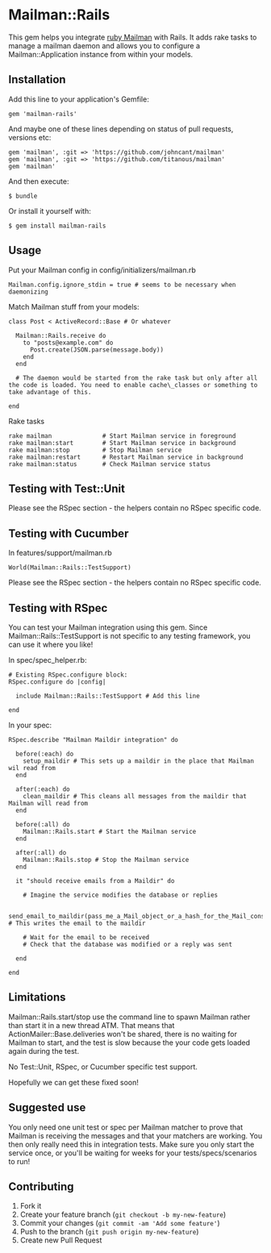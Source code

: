 # Mailman::Rails

This gem helps you integrate <a href="https://github.com/titanous/mailman">ruby Mailman</a> with Rails. It adds rake tasks to manage a mailman daemon and allows you to configure a Mailman::Application instance from within your models.

## Installation

Add this line to your application's Gemfile:

    gem 'mailman-rails'

And maybe one of these lines depending on status of pull requests, versions etc:

    gem 'mailman', :git => 'https://github.com/johncant/mailman'
    gem 'mailman', :git => 'https://github.com/titanous/mailman'
    gem 'mailman'

And then execute:

    $ bundle

Or install it yourself with:

    $ gem install mailman-rails

## Usage

Put your Mailman config in config/initializers/mailman.rb

````
Mailman.config.ignore_stdin = true # seems to be necessary when daemonizing
````

Match Mailman stuff from your models:
```
class Post < ActiveRecord::Base # Or whatever

  Mailman::Rails.receive do
    to "posts@example.com" do
      Post.create(JSON.parse(message.body))
    end
  end

  # The daemon would be started from the rake task but only after all the code is loaded. You need to enable cache\_classes or something to take advantage of this.

end
```

Rake tasks
```
rake mailman              # Start Mailman service in foreground
rake mailman:start        # Start Mailman service in background
rake mailman:stop         # Stop Mailman service
rake mailman:restart      # Restart Mailman service in background
rake mailman:status       # Check Mailman service status
```

## Testing with Test::Unit

Please see the RSpec section - the helpers contain no RSpec specific code.

## Testing with Cucumber

In features/support/mailman.rb
```
World(Mailman::Rails::TestSupport)
```

Please see the RSpec section - the helpers contain no RSpec specific code.

## Testing with RSpec

You can test your Mailman integration using this gem. Since Mailman::Rails::TestSupport is not specific to any testing framework, you can use it where you like!

In spec/spec\_helper.rb:
```
# Existing RSpec.configure block:
RSpec.configure do |config|

  include Mailman::Rails::TestSupport # Add this line

end
```

In your spec:
```
RSpec.describe "Mailman Maildir integration" do

  before(:each) do
    setup_maildir # This sets up a maildir in the place that Mailman wil read from
  end

  after(:each) do
    clean_maildir # This cleans all messages from the maildir that Mailman will read from
  end

  before(:all) do
    Mailman::Rails.start # Start the Mailman service
  end

  after(:all) do
    Mailman::Rails.stop # Stop the Mailman service
  end

  it "should receive emails from a Maildir" do

    # Imagine the service modifies the database or replies

    send_email_to_maildir(pass_me_a_Mail_object_or_a_hash_for_the_Mail_constructor) # This writes the email to the maildir

    # Wait for the email to be received
    # Check that the database was modified or a reply was sent

  end

end
```

## Limitations

Mailman::Rails.start/stop use the command line to spawn Mailman rather than start it in a new thread ATM. That means that ActionMailer::Base.deliveries won't be shared, there is no waiting for Mailman to start, and the test is slow because the your code gets loaded again during the test.

No Test::Unit, RSpec, or Cucumber specific test support.

Hopefully we can get these fixed soon!

## Suggested use

You only need one unit test or spec per Mailman matcher to prove that Mailman is receiving the messages and that your matchers are working. You then only really need this in integration tests. Make sure you only start the service once, or you'll be waiting for weeks for your tests/specs/scenarios to run!

## Contributing

1. Fork it
2. Create your feature branch (`git checkout -b my-new-feature`)
3. Commit your changes (`git commit -am 'Add some feature'`)
4. Push to the branch (`git push origin my-new-feature`)
5. Create new Pull Request
